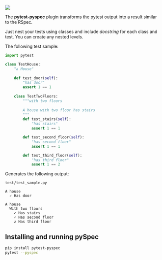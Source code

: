 [![](https://github.com/felipecrp/pytest-pyspec/actions/workflows/pytest.yml/badge.svg)](https://github.com/felipecrp/pytest-pyspec/actions/workflows/pytest.yml)

The **pytest-pyspec** plugin transforms the pytest output into a result similar to the RSpec.

Just nest your tests using classes and include _docstring_ for each class and test. You can create any nested levels.

The following test sample:

```python
import pytest

class TestHouse:
    "a House"
    
    def test_door(self):
        "has door"
        assert 1 == 1
        
    class TestTwoFloors:
        """with two floors
        
        A house with two floor has stairs
        """
        def test_stairs(self):
            "has stairs"
            assert 1 == 1

        def test_second_floor(self):
            "has second floor"
            assert 1 == 1

        def test_third_floor(self):
            "has third floor"
            assert 1 == 2
```

Generates the following output:

```
test/test_sample.py 

A house
  ✓ Has door

A house
  With two floors
    ✓ Has stairs
    ✓ Has second floor
    ✗ Has third floor
```

## Installing and running **pySpec**

```bash
pip install pytest-pyspec
pytest --pyspec
```
